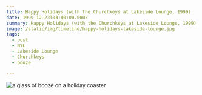 ```yaml
---
title: Happy Holidays (with the Churchkeys at Lakeside Lounge, 1999)
date: 1999-12-23T03:00:00.000Z
summary: Happy Holidays (with the Churchkeys at Lakeside Lounge, 1999)
image: /static/img/timeline/happy-holidays-lakeside-lounge.jpg
tags:
  - post
  - NYC
  - Lakeside Lounge 
  - Churchkeys 
  - booze

---
```


![a glass of booze on a holiday coaster](/static/img/timeline/happy-holidays-lakeside-lounge.jpg "Happy Holidays (with the Churchkeys at Lakeside Lounge, 1999)")